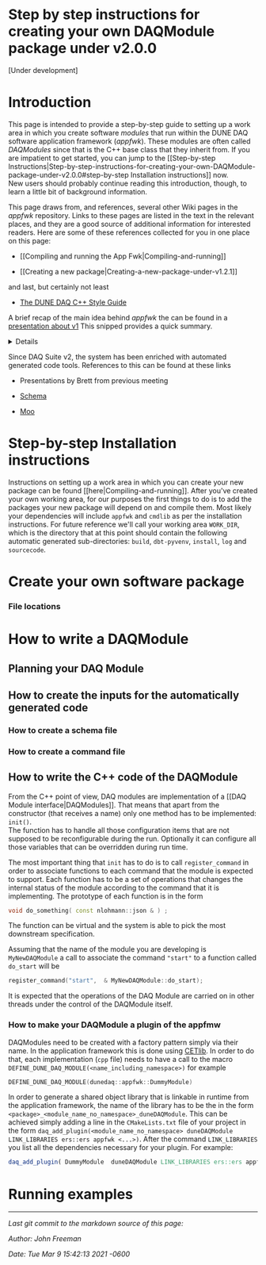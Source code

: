 # Step by step instructions for creating your own DAQModule package under v2.0.0
[Under development]
# Introduction

This page is intended to provide a step-by-step guide to setting up a work area in which you create software *modules* that run within the DUNE DAQ software application framework (*appfwk*). These modules are often called _DAQModules_ since that is the C++ base class that they inherit from. If you are impatient to get started, you can jump to the [[Step-by-step Instructions|Step-by-step-instructions-for-creating-your-own-DAQModule-package-under-v2.0.0#step-by-step Installation instructions]] now.  
New users should probably continue reading this introduction, though, to learn a little bit of background information.

This page draws from, and references, several other Wiki pages in the *appfwk* repository.  Links to these pages are listed in the text in the relevant places, and they are a good source of additional information for interested readers.  Here are some of these references collected for you in one place on this page:

* [[Compiling and running the App Fwk|Compiling-and-running]]

* [[Creating a new package|Creating-a-new-package-under-v1.2.1]]

and last, but certainly not least

* [The DUNE DAQ C++ Style Guide](https://github.com/DUNE-DAQ/styleguide/blob/develop/dune-daq-cppguide.md)

A brief recap of the main idea behind *appfwk* the can be found in a [presentation about v1](https://indico.fnal.gov/event/43856/contributions/188824/attachments/129646/157355/Sneak_peek_into_the_application_framework.pdf)
This snipped provides a quick summary.
<details>
As a refresher:

* a *DAQProcess* contains one or more *DAQModules*

* when multiple *DAQModules* are present within a *DAQProcess*, they communicate with each other via *Queues* (the diagrams that are included [[later on this page|Step-by-step-instructions-for-creating-your-own-DAQModule-package-under-v1#information-about-the-daqmodules-in-the-listrev-example]] might help explain this)

* there are two classes that wrap *Queues* to provide the ability to push data onto the queue (*DAQSink*) or pull data from a queue (*DAQSource*). An individual *DAQModule* will only access one side of each *Queue*.  If the module pushes data onto the queue, it will use an instance of the *DAQSink* class (which wraps the desired *Queue*), and if the module pops data from the queue, it will use an instance of the *DAQSource* class.

* the *DAQModules* that run within a given process (and the *Queues* between them) are specified in a JSON *process configuration* file.  An example of one such file is given below.  The creation of the *DAQModules* and *Queues* is handled by the *appfwk*.

* at this point in time, we expect that most users will be developing *DAQModules* and simply using existing *Queues* from the *appfwk*.  

* at the moment, there aren't any centrally-provided libraries, tools, or recommendations for inter-process communication.  We expect to address this topic soon, but for now, developers can either focus on single-process examples, or use other software for inter-process communication.  The instructions on this page focus on single-process examples.

* please remember that there have been a number of compromises or simplifications in the functionality that is provided by *appfwk* v1.  We have made a good faith attempt to provide a good start on the internal interfaces and layout of *DAQProcesses*, but things will definitely change over time, and we will be gathering feedback from everyone on ways that things might be improved.  (Of course, we already have a fairly good list based on the experience of creating v1.)

</details>

Since DAQ Suite v2, the system has been enriched with automated generated code tools. References to this can be found at these links

* Presentations by Brett from previous meeting

* [Schema](https://brettviren.github.io/moo/dunedaq-appfwk-schema.html)

* [Moo](https://brettviren.github.io/moo/buildsys.html#intro)


# Step-by-step Installation instructions


Instructions on setting up a work area in which you can create your new package can be found [[here|Compiling-and-running]]. After you've created your own working area, for our purposes the first things to do is to add the packages your new package will depend on and compile them. Most likely your dependencies will include `appfwk` and `cmdlib` as per the installation instructions. 
For future reference we'll call your working area `WORK_DIR`, which is the directory that at this point should contain the following automatic generated sub-directories: `build`, `dbt-pyvenv`, `install`, `log` and `sourcecode`.


<!-- 
At this point, you could either check out the example DAQModule package, build it, and run the example application (recommended), or you could jump to [[creating your own package|Step-by-step-instructions-for-creating-your-own-DAQModule-package-under-v1.1.0#Create-your-own-software-package]].  
These instructions will walk you through doing both, but of course you can skip to the latter by scrolling to the dedicated section.

## Install the example package


Here are the steps for adding the *appfwk* Example package to your work area, building it, and running the example application... (For information on the *DAQModules* that are contained in the example application and how they interact, please see [[this section|Step-by-step-instructions-for-creating-your-own-DAQModule-package-under-v1.1.0#Information-about-the-DAQModules-in-the-listrev-example]] later on this page.)

* `cd` into your work area directory (`WORK_DIR`), if you aren't there already

* run the following command to clone the example package:
    * `git clone https://github.com/DUNE-DAQ/listrev.git`

* Make sure you're using v1.1.0
    * `cd listrev; git checkout v1.1.0; cd ..`

* [if not already done in the current shell] set up the build environment for your work area
    * `source ./setup_build_environment`

* Build the listrev in your work area by running
    * `./build_daq_software.sh --pkgname listrev`

In order to run the example package follow the instruction in the [[dedicated section|Step-by-step-instructions-for-creating-your-own-DAQModule-package-under-v1.1.0#Running the example package]].

-->

# Create your own software package 

<!--
Here are the commands to create your own software package that depends on appfwk:

* create a new directory underneath `WORK_DIR` (we'll call this `YOUR_PKG_DIR`)

* copy the `CMakeLists.txt` file from the example package into `YOUR_PKG_DIR` (you can fetch it from [here](https://github.com/DUNE-DAQ/listrev/blob/v1.1.0/CMakeLists.txt))
    * edit this CMakeLists.txt file to change all of the instances of the string "listrev" to your package name
    * (we'll do a couple more edits in a bit, but you can save and close this file now

* create a `src` directory underneath `YOUR_PKG_DIR`

* copy one of the *DAQModules* from the example package into the `src` directory
    * as an example, let's copy the RandomDataListGenerator *DAQModule* from the example package, along with the CommonIssues header file.  You can fetch these files from [here](https://github.com/DUNE-DAQ/listrev/blob/v1.1.0/src/RandomDataListGenerator.hpp), [here](https://github.com/DUNE-DAQ/listrev/blob/v1.1.0/src/RandomDataListGenerator.cpp), and [here](https://github.com/DUNE-DAQ/listrev/blob/v1.1.0/src/CommonIssues.hpp).
    * change all instances of "listrev" and "LISTREV" in these files to your package name

* edit `YOUR_PKG_DIR`/CMakeLists.txt to remove the ListReverser and ReversedListValidator add_library and target_link_libraries lines
    * you should also comment out the `daq_point_build_to( test )`, `file(COPY test/list_reversal_app.json DESTINATION test)` and `daq_install(...` lines

* `cd` to `WORK_DIR`

* [if not already done in the current shell] set up the build environment for your work area
    * `source ./setup_build_environment`

* rebuild your package in your work area by running
    * `./build_daq_software.sh --pkgname <your package name>`

* at this point, you'll have a decent start on your own *DAQModule* package.  Of course, you'll need to rename and modify the `RandomDataListGenerator` *DAQModule* to do whatever you want your first *DAQModule* to do.  And, when you get the point of running your *DAQProcess* that uses your *DAQModule*(s), you'll need to create a JSON *process configuration* file to use for that, but hopefully the *listrev* example package will help.

-->

### File locations

# How to write a DAQModule

## Planning your DAQ Module

## How to create the inputs for the automatically generated code

### How to create a schema file

### How to create a command file

## How to write the C++ code of the DAQModule
From the C++ point of view, DAQ modules are implementation of a [[DAQ Module interface|DAQModules]]. 
That means that apart from the constructor (that receives a name) only one method has to be implemented: `init()`.  
The function has to handle all those configuration items that are not supposed to be reconfigurable during the run. 
Optionally it can configure all those variables that can be overridden during run time.

The most important thing that `init` has to do is to call `register_command` in order to associate functions to each command that the module is expected to support. 
Each function has to be a set of operations that changes the internal status of the module according to the command that it is implementing. 
The prototype of each function is in the form 
```C++
void do_something( const nlohmann::json & ) ;
```
The function can be virtual and the system is able to pick the most downstream specification. 

Assuming that the name of the module you are developing is `MyNewDAQModule` a call to associate the command `"start"` to a function called `do_start` will be 
```C++
register_command("start",  & MyNewDAQModule::do_start);
```

It is expected that the operations of the DAQ Module are carried on in other threads under the control of the DAQModule itself. 

### How to make your DAQModule a plugin of the appfmw

DAQModules need to be created with a factory pattern simply via their name.
In the application framework this is done using [CETlib](https://github.com/DUNE-DAQ/appfwk/wiki/Third-Party-Software). 
In order to do that, each implementation (`cpp` file) needs to have a call to the macro `DEFINE_DUNE_DAQ_MODULE(<name_including_namespace>)` for example
```C++
DEFINE_DUNE_DAQ_MODULE(dunedaq::appfwk::DummyModule)
```
In order to generate a shared object library that is linkable in runtime from the application framework, the name of the library has to be the in the form `<package>_<module_name_no_namespace>_duneDAQModule`.
This can be achieved simply adding a line in the `CMakeLists.txt` file of your project in the form `daq_add_plugin(<module_name_no_namespace> duneDAQModule LINK_LIBRARIES ers::ers appfwk <...>)`. 
After the command `LINK_LIBRARIES` you list all the dependencies necessary for your plugin.
For example:
```CMake
daq_add_plugin( DummyModule  duneDAQModule LINK_LIBRARIES ers::ers appfwk )  
```


# Running examples

<!--
## Running the example package
Assuming you installed your software as described in the previous sections, these are the instructions to run the code:

* set up the runtime environment setup script by running this command:
    * `source ./setup_runtime_environment`
    * please note that this needs to be done from `WORK_DIR`

* run the example application using the following command:
    * `daq_application -c QueryResponseCommandFacility -j build/listrev/test/list_reversal_app.json`

* once the program is running, and you see the "Enter a command" prompt, you can type in commands like the following:
    * `configure`
    * This command pretends to set the values of configurable parameters like the number of integers in each randomly generated list
    * `start` 
    * This command is passed to the three *DAQModules* in a well-specified order (specified in the JSON *process configuration* file).  First, the *validator* is started, then the *reverser*, then the *generator*.  Once the *generator* is started, it begins creating lists of integers and passing them to the other two *DAQModules*.
    * On the console, you will see ERS LOG messages from each of the *DAQModules* saying that they started (so you can confirm that the start order is correct), and then you will see ERS DEBUG messages that tell you what each of the *DAQModules* is doing as they process the lists of integers.
    * `stop`
    * This command stops the three *DAQModules*, in the reverse order that they were started (like the start order, the stop order is specified in the JSON *process config* file).  
    * You will need to type this command into the console a little blindly, since the ERS DEBUG messages will be printing to the console as the program runs.
    * After each of the three *DAQModules* has finished, they print an ERS INFO message to the console with a summary of what they accomplished.
    * `unconfigure`
    * This command pretends to tear-down whatever configuration was established in the configure step.
    * `quit`
    * This command exits the program.

### Information about the *DAQModules* in the *listrev* example

The idea behind the *listrev* example is to have one *DAQModule* that generates a list of random integers, another *DAQModule* that reverses a copy of the list, and a third *DAQModule* that compares copies of the original and reversed lists to validate that they are equivalent, modulo the reversal.

This is shown in the following diagrams.  The first one provides a little description of what each of the *DAQModules* is doing, and the second one shows the class names of the *DAQModules* and the configured names of the *DAQModules* and the *Queues*, as they are identified in the JSON *process configuration* file.

<img src="https://user-images.githubusercontent.com/36311946/85792278-d763ad80-b6f8-11ea-9668-8ab540da977b.jpg" width="500" />
<img src="https://user-images.githubusercontent.com/36311946/85792290-daf73480-b6f8-11ea-82a8-cdf712276249.jpg" width="500" />

A copy of the *listrev* JSON *process configuration* file is shown below (the official copy of this file in the repo is [here](https://github.com/DUNE-DAQ/listrev/blob/v1.1.0/test/list_reversal_app.json)).  As you can see, the *Queues* are specified first, then the *DAQModules*, and the *DAQModules* include the configuration of which *Queues* they make use of.

* The `capacity` and `kind` parameters within the queue declarations are required.  The names of the queues (e.g. `primaryDataQueue`) are your choice.

* The `user_module_type` parameter in the module declarations is required.  The names of the parameters that specify the queues to the modules are up to you.  As you can see in this example, different parameter names are used to specify the queues to the three different modules.  (Of course, what the *DAQModule* code does with the queue names is standardized.  An example of that is shown in [this snippet of listrev code](https://github.com/DUNE-DAQ/listrev/blob/v1.1.0/src/ReversedListValidator.cpp#L48).)
```
{
  "queues": {
    "primaryDataQueue": {
      "capacity": 10,
      "kind": "FollySPSCQueue"
    },
    "reversedDataQueue": {
      "capacity": 10,
      "kind": "FollySPSCQueue"
    },
    "dataCopyQueue": {
      "capacity": 10,
      "kind": "FollySPSCQueue"
    }
  },
  "modules": {
    "generator": {
      "user_module_type": "RandomDataListGenerator",
      "outputs": [ "primaryDataQueue", "dataCopyQueue" ]
    },
    "reverser": {
      "user_module_type": "ListReverser",
      "input": "primaryDataQueue",
      "output": "reversedDataQueue"
    },
    "validator": {
      "user_module_type": "ReversedListValidator",
      "reversed_data_input": "reversedDataQueue",
      "original_data_input": "dataCopyQueue"
    }
  },
  "commands": {
    "start": [ "validator", "reverser", "generator" ],
    "stop": [ "generator", "reverser", "validator" ]
  }
}
```

As mentioned earlier on this page, when you run the *listrev* example, you will see ERS messages printed out in the console.  ERS is the Error Reporting Service from the ATLAS experiment. Within the DUNE DAQ, we have our own fork of that package, and you will see a clone of the DUNE DAQ ERS repo when you look at the directories underneath `WORK_DIR`. For further information on ERS, you can see [this journal article (PDF)](https://iopscience.iop.org/article/10.1088/1742-6596/608/1/012004/pdf).

In addition to ERS messages, there are TRACE messages in the *listrev* example code.  The current model for using ERS and TRACE is described in [a section of the Style Guide](https://github.com/DUNE-DAQ/styleguide/blob/develop/dune-daq-cppguide.md#69--printing-messages-dune-version-no-google-equivalent), and the example code follows those guidelines.  For example, the example *DAQModule*s usee ERS Issues for warnings, errors, and fatal errors, and TRACE messages for messages that developers would use for debugging or verifying the behavior of the code.  The periodic progress reports are implemented as ERS DEBUG messages, although admittedly, they could just as easily been implemented as TRACE messages.  The choice there was simply a practical one - that ERS messages are displayed on the console by default, whereas TRACE messages typically go to a memory area by default so that they use very little system resources. (TRACE messages can trivially be directed to the console, but that would have been just one more step in the instructions above.)

Users who are interested in seeing the TRACE messages from the *listrev* example code, or their own *DAQModules* when the time comes, can use the following steps:

* before running the program, set the TRACE_FILE environmental variable to point to a file underneath your `WORK_DIR`
    * `export TRACE_FILE=<WORK_DIR>/log/${USER}_dunedaq.trace`

* run the program

* look at the TRACE levels that are enabled for each TRACE_NAME (TRACE_NAMEs are used to help identify which source file the messages were sent from)
    * `tlvls`

* enable the TRACE levels that you would like to see appear in the TRACE memory buffer with commands like the following:
    * `tonM -n RandomDataListGenerator 10`
    * `tonM -n RandomDataListGenerator 15`

* view the messages in the TRACE memory buffer.  I appreciate seeing the timestamps in human-readable form, so I typically pipe the output of `tshow` to `tdelta` as shown here (both are provided by the TRACE package)
    * `tshow | tdelta -ct 1 | more`
    * Note that the messages from the TRACE buffer are displayed in reverse time order (most recent message first)

This short introduction to TRACE only describes a small fraction of its capabilities, and interested users are encouraged to read the Quick Start guide, the User's Guide, and other documentation provided [here](https://cdcvs.fnal.gov/redmine/projects/trace/wiki).



## Running the Fanout example in the appfwk repo

In a fresh shell, here are the steps that you would use to run the Fanout example in the appfwk repo **after** you have run `quick-start.sh` and built the software using `build_daq_software.sh`:

* `cd` to your `WORK_DIR`

* run the following commands to set up the build and runtime environments:
    * `source ./setup_build_environment`
    * `source ./setup_runtime_environment`

* run the following command to start the example:
    * `build/appfwk/apps/daq_application -c QueryResponseCommandFacility -j appfwk/test/producer_consumer_dynamic_test.json`

* enter commands like the following:
    * `configure`
    * `start`
    * `stop`
    * `quit`
-->
-----

_Last git commit to the markdown source of this page:_


_Author: John Freeman_

_Date: Tue Mar 9 15:42:13 2021 -0600_
